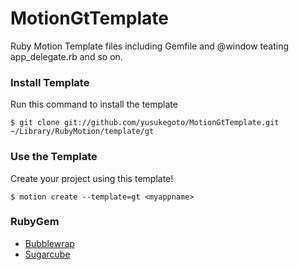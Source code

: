 MotionGtTemplate
================

Ruby Motion Template files including Gemfile and @window teating app_delegate.rb and so on.

### Install Template
Run this command to install the template

  `$ git clone git://github.com/yusukegoto/MotionGtTemplate.git ~/Library/RubyMotion/template/gt`

### Use the Template
Create your project using this template!

  `$ motion create --template=gt <myappname>`

### RubyGem
* [Bubblewrap](https://github.com/rubymotion/BubbleWrap)
* [Sugarcube](https://github.com/rubymotion/sugarcube) 
